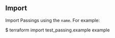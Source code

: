 ## Import

Import Passings using the `name`. For example:

$ terraform import test_passing.example example
